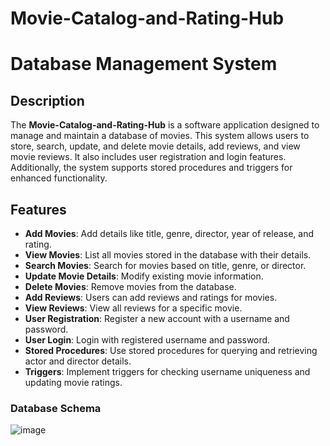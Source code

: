 # Movie-Catalog-and-Rating-Hub

# Database Management System

## Description
The **Movie-Catalog-and-Rating-Hub** is a software application designed to manage and maintain a database of movies. This system allows users to store, search, update, and delete movie details, add reviews, and view movie reviews. It also includes user registration and login features. Additionally, the system supports stored procedures and triggers for enhanced functionality.

## Features
- **Add Movies**: Add details like title, genre, director, year of release, and rating.
- **View Movies**: List all movies stored in the database with their details.
- **Search Movies**: Search for movies based on title, genre, or director.
- **Update Movie Details**: Modify existing movie information.
- **Delete Movies**: Remove movies from the database.
- **Add Reviews**: Users can add reviews and ratings for movies.
- **View Reviews**: View all reviews for a specific movie.
- **User Registration**: Register a new account with a username and password.
- **User Login**: Login with registered username and password.
- **Stored Procedures**: Use stored procedures for querying and retrieving actor and director details.
- **Triggers**: Implement triggers for checking username uniqueness and updating movie ratings.


### Database Schema
![image](https://github.com/user-attachments/assets/39356405-dd6d-4e00-a10a-217871510ec6)
